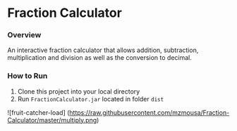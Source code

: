 # Fraction Calculator

### Overview
An interactive fraction calculator that allows addition, subtraction, multiplication and division as well as the conversion to decimal.  

### How to Run
1. Clone this project into your local directory
2. Run `FractionCalculator.jar` located in folder `dist`

![fruit-catcher-load] (https://raw.githubusercontent.com/mzmousa/Fraction-Calculator/master/multiply.png)
